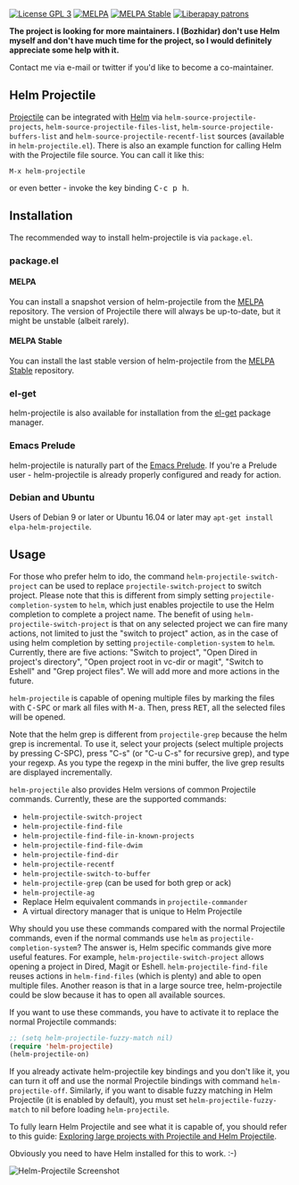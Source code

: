 [![License GPL 3][badge-license]](http://www.gnu.org/licenses/gpl-3.0.txt)
[![MELPA](http://melpa.org/packages/helm-projectile-badge.svg)](http://melpa.org/#/helm-projectile)
[![MELPA Stable](http://stable.melpa.org/packages/helm-projectile-badge.svg)](http://stable.melpa.org/#/helm-projectile)
[![Liberapay patrons](https://img.shields.io/liberapay/patrons/bbatsov.svg)](https://en.liberapay.com/bbatsov/)

**The project is looking for more maintainers. I (Bozhidar) don't use Helm myself and
don't have much time for the project, so I would definitely appreciate some help with it.**

Contact me via e-mail or twitter if you'd like to become a co-maintainer.

## Helm Projectile

[Projectile](https://github.com/bbatsov/projectile) can be integrated
with [Helm](https://github.com/emacs-helm/helm) via
`helm-source-projectile-projects`,
`helm-source-projectile-files-list`,
`helm-source-projectile-buffers-list` and
`helm-source-projectile-recentf-list` sources (available in
`helm-projectile.el`). There is also an example function for calling
Helm with the Projectile file source. You can call it like this:

```
M-x helm-projectile
```

or even better - invoke the key binding <kbd>C-c p h</kbd>.

## Installation

The recommended way to install helm-projectile is via `package.el`.

### package.el

#### MELPA

You can install a snapshot version of helm-projectile from the
[MELPA](http://melpa.org) repository. The version of
Projectile there will always be up-to-date, but it might be unstable
(albeit rarely).

#### MELPA Stable

You can install the last stable version of helm-projectile from the
[MELPA Stable](http://stable.melpa.org) repository.

### el-get

helm-projectile is also available for installation from the
[el-get](https://github.com/dimitri/el-get) package manager.

### Emacs Prelude

helm-projectile is naturally part of the
[Emacs Prelude](https://github.com/bbatsov/prelude). If you're a Prelude
user - helm-projectile is already properly configured and ready for
action.

### Debian and Ubuntu

Users of Debian 9 or later or Ubuntu 16.04 or later may `apt-get
install elpa-helm-projectile`.

## Usage

For those who prefer helm to ido, the command `helm-projectile-switch-project`
can be used to replace `projectile-switch-project` to switch project. Please
note that this is different from simply setting `projectile-completion-system`
to `helm`, which just enables projectile to use the Helm completion to complete
a project name. The benefit of using `helm-projectile-switch-project` is that on
any selected project we can fire many actions, not limited to just the "switch
to project" action, as in the case of using helm completion by setting
`projectile-completion-system` to `helm`. Currently, there are five actions:
"Switch to project", "Open Dired in project's directory", "Open project root in
vc-dir or magit", "Switch to Eshell" and "Grep project files". We will add more
and more actions in the future.

`helm-projectile` is capable of opening multiple files by marking the files with
<kbd>C-SPC</kbd> or mark all files with <kbd>M-a</kbd>. Then, press <kbd>RET</kbd>,
all the selected files will be opened.

Note that the helm grep is different from `projectile-grep` because the helm
grep is incremental. To use it, select your projects (select multiple projects
by pressing C-SPC), press "C-s" (or "C-u C-s" for recursive grep), and type your
regexp. As you type the regexp in the mini buffer, the live grep results are
displayed incrementally.

`helm-projectile` also provides Helm versions of common Projectile commands. Currently,
these are the supported commands:

* `helm-projectile-switch-project`
* `helm-projectile-find-file`
* `helm-projectile-find-file-in-known-projects`
* `helm-projectile-find-file-dwim`
* `helm-projectile-find-dir`
* `helm-projectile-recentf`
* `helm-projectile-switch-to-buffer`
* `helm-projectile-grep` (can be used for both grep or ack)
* `helm-projectile-ag`
* Replace Helm equivalent commands in `projectile-commander`
* A virtual directory manager that is unique to Helm Projectile

Why should you use these commands compared with the normal Projectile
commands, even if the normal commands use `helm` as
`projectile-completion-system`? The answer is, Helm specific commands
give more useful features. For example,
`helm-projectile-switch-project` allows opening a project in Dired,
Magit or Eshell. `helm-projectile-find-file` reuses actions in
`helm-find-files` (which is plenty) and able to open multiple
files. Another reason is that in a large source tree, helm-projectile
could be slow because it has to open all available sources.

If you want to use these commands, you have to activate it to replace
the normal Projectile commands:

```el
;; (setq helm-projectile-fuzzy-match nil)
(require 'helm-projectile)
(helm-projectile-on)
```

If you already activate helm-projectile key bindings and you don't
like it, you can turn it off and use the normal Projectile bindings
with command `helm-projectile-off`. Similarly, if you want to disable
fuzzy matching in Helm Projectile (it is enabled by default), you must
set `helm-projectile-fuzzy-match` to nil before loading
`helm-projectile`.

To fully learn Helm Projectile and see what it is capable of, you
should refer to this guide:
[Exploring large projects with Projectile and Helm Projectile](http://tuhdo.github.io/helm-projectile.html).

Obviously you need to have Helm installed for this to work. :-)

![Helm-Projectile Screenshot](screenshots/helm-projectile.png)

[badge-license]: https://img.shields.io/badge/license-GPLv3-blue.svg
